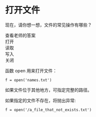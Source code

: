 # 打开文件

现在，请你想一想，文件的常见操作有哪些？

<div x-data="{show:false}">
<div class="btn mb-4" x-on:click="show=!show">查看老师的答案</div>
    <div class="flex justify-start gap-1"  x-show="show">
  <div class="brick w-10 h-8">打开</div>
  <div class="brick w-10 h-8">读取</div>
  <div class="brick w-10 h-8">写入</div>
  <div class="brick w-10 h-8">关闭</div>
</div>
</div>

函数 open 用来打开文件：

```python3
f = open('names.txt')
```

如果文件位于其他地方，可指定完整的路径。

如果指定的文件不存在，将抛出异常:

<div class="run"></div>

```python3
f = open('/a_file_that_not_exists.txt')
```
